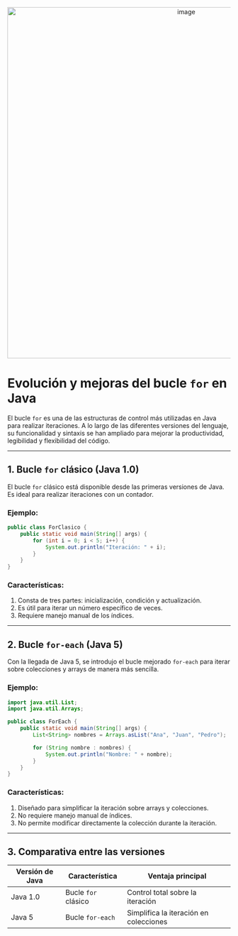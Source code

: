 <p align="center">
  <img width="792" alt="image" src="https://github.com/user-attachments/assets/bf72f843-1d0b-4d3a-b7c8-824be47a0780"/>
</p>


# Evolución y mejoras del bucle `for` en Java

El bucle `for` es una de las estructuras de control más utilizadas en Java para realizar iteraciones. A lo largo de las diferentes versiones del lenguaje, su funcionalidad y sintaxis se han ampliado para mejorar la productividad, legibilidad y flexibilidad del código.

---

## **1. Bucle ****`for`**** clásico (Java 1.0)**

El bucle `for` clásico está disponible desde las primeras versiones de Java. Es ideal para realizar iteraciones con un contador.

### Ejemplo:

```java
public class ForClasico {
    public static void main(String[] args) {
        for (int i = 0; i < 5; i++) {
            System.out.println("Iteración: " + i);
        }
    }
}
```

### Características:

1. Consta de tres partes: inicialización, condición y actualización.
2. Es útil para iterar un número específico de veces.
3. Requiere manejo manual de los índices.

---

## **2. Bucle ****`for-each`**** (Java 5)**

Con la llegada de Java 5, se introdujo el bucle mejorado `for-each` para iterar sobre colecciones y arrays de manera más sencilla.

### Ejemplo:

```java
import java.util.List;
import java.util.Arrays;

public class ForEach {
    public static void main(String[] args) {
        List<String> nombres = Arrays.asList("Ana", "Juan", "Pedro");

        for (String nombre : nombres) {
            System.out.println("Nombre: " + nombre);
        }
    }
}
```

### Características:

1. Diseñado para simplificar la iteración sobre arrays y colecciones.
2. No requiere manejo manual de índices.
3. No permite modificar directamente la colección durante la iteración.

---


## **3. Comparativa entre las versiones**

| Versión de Java | Característica      | Ventaja principal                             |
| --------------- | ------------------- | --------------------------------------------- |
| Java 1.0        | Bucle `for` clásico | Control total sobre la iteración              |
| Java 5          | Bucle `for-each`    | Simplifica la iteración en colecciones        |


